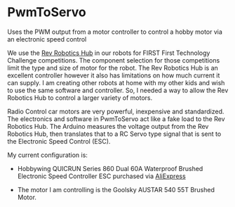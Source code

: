 # PwmToServo
Uses the PWM output from a motor controller to control a hobby motor via an electronic speed control

We use the [Rev Robotics Hub](http://www.revrobotics.com/rev-31-1153/) in our robots for FIRST First Technology Challenge competitions.  The component selection for those competitions limit the type and size of motor for the robot.  The Rev Robotics Hub is an excellent controller however it also has limitations on how much current it can supply.  I am creating other robots at home with my other kids and wish to use the same software and controller.  So, I needed a way to allow the Rev Robotics Hub to control a larger variety of motors.

Radio Control car motors are very powerful, inexpensive and standardized.  The electronics and software in PwmToServo act like a fake load to the Rev Robotics Hub.  The Arduino measures the voltage output from the Rev Robotics Hub, then translates that to a RC Servo type signal that is sent to the Electronic Speed Control (ESC).

My current configuration is:
* Hobbywing QUICRUN Series 860 Dual 60A Waterproof Brushed Electronic Speed Controller ESC purchased via [AliExpress](aliexpress.com)

* The motor I am controlling is the Goolsky AUSTAR 540 55T Brushed Motor.

